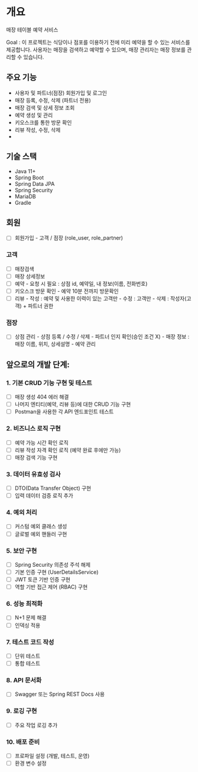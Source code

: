 # 개요
매장 테이블 예약 서비스

Goal : 이 프로젝트는 식당이나 점포를 이용하기 전에 미리 예약을 할 수 있는 서비스를 제공합니다. 사용자는 매장을 검색하고 예약할 수 있으며, 매장 관리자는 매장 정보를 관리할 수 있습니다.

## 주요 기능
- 사용자 및 파트너(점장) 회원가입 및 로그인
- 매장 등록, 수정, 삭제 (파트너 전용)
- 매장 검색 및 상세 정보 조회
- 예약 생성 및 관리
- 키오스크를 통한 방문 확인
- 리뷰 작성, 수정, 삭제
- 
## 기술 스택
- Java 11+
- Spring Boot
- Spring Data JPA
- Spring Security
- MariaDB
- Gradle
  
## 회원 
- [ ] 회원가입
      - 고객 / 점장 (role_user, role_partner)

### 고객 
- [ ] 매장검색 
- [ ] 매장 상세정보
- [ ] 예약
      - 요청 시 필요 : 상점 id, 예약일, 내 정보(이름, 전화번호)
- [ ] 키오스크 방문 확인
      - 예약 10분 전까지 방문확인
- [ ] 리뷰
      - 작성 : 예약 및 사용한 이력이 있는 고객만 
      - 수정 : 고객만 
      - 삭제 : 작성자(고객) + 파트너 권한
### 점장 
- [ ] 상점 관리
      - 상점 등록 / 수정 / 삭제
      - 파트너 인지 확인(승인 조건 X) 
      - 매장 정보 : 매장 이름, 위치, 상세설명
      - 예약 관리 

       


## 앞으로의 개발 단계:


### 1. 기본 CRUD 기능 구현 및 테스트
- [ ] 매장 생성 404 에러 해결
- [ ] 나머지 엔티티(예약, 리뷰 등)에 대한 CRUD 기능 구현
- [ ] Postman을 사용한 각 API 엔드포인트 테스트

### 2. 비즈니스 로직 구현
- [ ] 예약 가능 시간 확인 로직
- [ ] 리뷰 작성 자격 확인 로직 (예약 완료 후에만 가능)
- [ ] 매장 검색 기능 구현

### 3. 데이터 유효성 검사
- [ ] DTO(Data Transfer Object) 구현
- [ ] 입력 데이터 검증 로직 추가

### 4. 예외 처리
- [ ] 커스텀 예외 클래스 생성
- [ ] 글로벌 예외 핸들러 구현

### 5. 보안 구현
- [ ] Spring Security 의존성 주석 해제
- [ ] 기본 인증 구현 (UserDetailsService)
- [ ] JWT 토큰 기반 인증 구현
- [ ] 역할 기반 접근 제어 (RBAC) 구현

### 6. 성능 최적화
- [ ] N+1 문제 해결
- [ ] 인덱싱 적용

### 7. 테스트 코드 작성
- [ ] 단위 테스트
- [ ] 통합 테스트

### 8. API 문서화
- [ ] Swagger 또는 Spring REST Docs 사용

### 9. 로깅 구현
- [ ] 주요 작업 로깅 추가

### 10. 배포 준비
- [ ] 프로파일 설정 (개발, 테스트, 운영)
- [ ] 환경 변수 설정